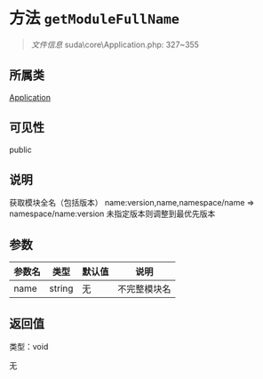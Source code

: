 # 方法 `getModuleFullName`

> *文件信息* suda\core\Application.php: 327~355

## 所属类 

[Application](../Application.md)

## 可见性

public

## 说明

获取模块全名（包括版本）
name:version,name,namespace/name => namespace/name:version
未指定版本则调整到最优先版本


## 参数


| 参数名 | 类型 | 默认值 | 说明 |
|--------|-----|-------|-------|
| name |  string | 无 |  不完整模块名 |



## 返回值

类型：void

无

